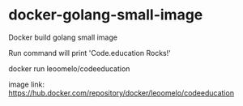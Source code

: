 # docker-golang-small-image
Docker build golang small image

Run command will print 'Code.education Rocks!'

docker run leoomelo/codeeducation

image link: https://hub.docker.com/repository/docker/leoomelo/codeeducation
